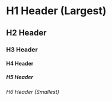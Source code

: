 # H1 Header (Largest)
## H2 Header
### H3 Header
#### H4 Header
##### H5 Header
###### H6 Header (Smallest)


